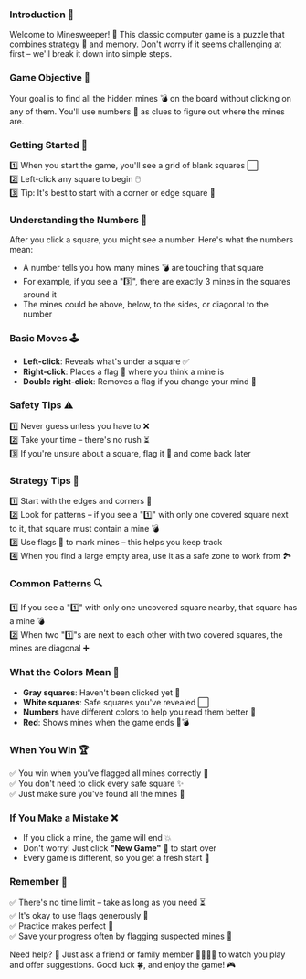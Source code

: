 ### Introduction 🎉

Welcome to Minesweeper! 🏁 This classic computer game is a puzzle that combines strategy 🧠 and memory. Don't worry if it seems challenging at first – we'll break it down into simple steps.

### Game Objective 🎯

Your goal is to find all the hidden mines 💣 on the board without clicking on any of them. You'll use numbers 🔢 as clues to figure out where the mines are.

### Getting Started 🚀

1️⃣ When you start the game, you'll see a grid of blank squares ⬜  
2️⃣ Left-click any square to begin 🖱️  
3️⃣ Tip: It's best to start with a corner or edge square 🎯

### Understanding the Numbers 🔢

After you click a square, you might see a number. Here's what the numbers mean:

- A number tells you how many mines 💣 are touching that square
- For example, if you see a "3️⃣", there are exactly 3 mines in the squares around it
- The mines could be above, below, to the sides, or diagonal to the number

### Basic Moves 🕹️

- **Left-click**: Reveals what's under a square ✅
- **Right-click**: Places a flag 🚩 where you think a mine is
- **Double right-click**: Removes a flag if you change your mind 🔄

### Safety Tips ⚠️

1️⃣ Never guess unless you have to ❌  
2️⃣ Take your time – there's no rush ⏳  
3️⃣ If you're unsure about a square, flag it 🚩 and come back later

### Strategy Tips 🧠

1️⃣ Start with the edges and corners 📐  
2️⃣ Look for patterns – if you see a "1️⃣" with only one covered square next to it, that square must contain a mine 💣  
3️⃣ Use flags 🚩 to mark mines – this helps you keep track  
4️⃣ When you find a large empty area, use it as a safe zone to work from 🏞️

### Common Patterns 🔍

1️⃣ If you see a "1️⃣" with only one uncovered square nearby, that square has a mine 💣  
2️⃣ When two "1️⃣"s are next to each other with two covered squares, the mines are diagonal ➕

### What the Colors Mean 🎨

- **Gray squares**: Haven't been clicked yet 🔳
- **White squares**: Safe squares you've revealed ⬜
- **Numbers** have different colors to help you read them better 🌈
- **Red**: Shows mines when the game ends 🔴💣

### When You Win 🏆

✅ You win when you've flagged all mines correctly 🚩  
✅ You don't need to click every safe square ✨  
✅ Just make sure you've found all the mines 🎯

### If You Make a Mistake ❌

- If you click a mine, the game will end 💥
- Don't worry! Just click **"New Game"** 🔄 to start over
- Every game is different, so you get a fresh start 🌟

### Remember 📌

✅ There's no time limit – take as long as you need ⏳  
✅ It's okay to use flags generously 🚩  
✅ Practice makes perfect 💪  
✅ Save your progress often by flagging suspected mines 🏁

Need help? 🤔 Just ask a friend or family member 👨‍👩‍👧‍👦 to watch you play and offer suggestions. Good luck 🍀, and enjoy the game! 🎮
